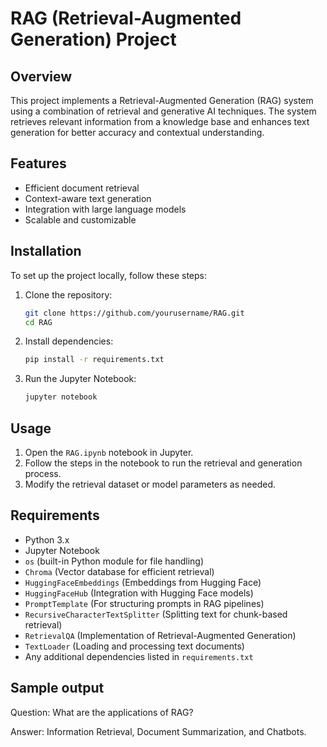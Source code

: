 # RAG (Retrieval-Augmented Generation) Project

## Overview
This project implements a Retrieval-Augmented Generation (RAG) system using a combination of retrieval and generative AI techniques. The system retrieves relevant information from a knowledge base and enhances text generation for better accuracy and contextual understanding.

## Features
- Efficient document retrieval
- Context-aware text generation
- Integration with large language models
- Scalable and customizable

## Installation
To set up the project locally, follow these steps:

1. Clone the repository:
   ```sh
   git clone https://github.com/yourusername/RAG.git
   cd RAG
   ```

2. Install dependencies:
   ```sh
   pip install -r requirements.txt
   ```

3. Run the Jupyter Notebook:
   ```sh
   jupyter notebook
   ```

## Usage
1. Open the `RAG.ipynb` notebook in Jupyter.
2. Follow the steps in the notebook to run the retrieval and generation process.
3. Modify the retrieval dataset or model parameters as needed.

## Requirements
- Python 3.x
- Jupyter Notebook
- `os` (built-in Python module for file handling)
- `Chroma` (Vector database for efficient retrieval)
- `HuggingFaceEmbeddings` (Embeddings from Hugging Face)
- `HuggingFaceHub` (Integration with Hugging Face models)
- `PromptTemplate` (For structuring prompts in RAG pipelines)
- `RecursiveCharacterTextSplitter` (Splitting text for chunk-based retrieval)
- `RetrievalQA` (Implementation of Retrieval-Augmented Generation)
- `TextLoader` (Loading and processing text documents)
- Any additional dependencies listed in `requirements.txt`

## Sample output
Question: What are the applications of RAG?

Answer: Information Retrieval, Document Summarization, and Chatbots.

